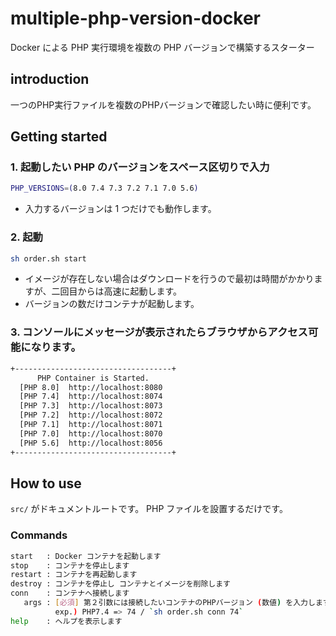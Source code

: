 # multiple-php-version-docker
Docker による PHP 実行環境を複数の PHP バージョンで構築するスターター

## introduction
一つのPHP実行ファイルを複数のPHPバージョンで確認したい時に便利です。

## Getting started
### 1. 起動したい PHP のバージョンをスペース区切りで入力
```bash:order.sh
PHP_VERSIONS=(8.0 7.4 7.3 7.2 7.1 7.0 5.6)
```
- 入力するバージョンは 1 つだけでも動作します。
### 2. 起動
```bash
sh order.sh start
```
- イメージが存在しない場合はダウンロードを行うので最初は時間がかかりますが、二回目からは高速に起動します。
- バージョンの数だけコンテナが起動します。

### 3. コンソールにメッセージが表示されたらブラウザからアクセス可能になります。
```bash
+-----------------------------------+
      PHP Container is Started.
  [PHP 8.0]  http://localhost:8080
  [PHP 7.4]  http://localhost:8074
  [PHP 7.3]  http://localhost:8073
  [PHP 7.2]  http://localhost:8072
  [PHP 7.1]  http://localhost:8071
  [PHP 7.0]  http://localhost:8070
  [PHP 5.6]  http://localhost:8056
+-----------------------------------+
```
## How to use
`src/` がドキュメントルートです。 PHP ファイルを設置するだけです。

### Commands
```bash
start   : Docker コンテナを起動します
stop    : コンテナを停止します
restart : コンテナを再起動します
destroy : コンテナを停止し コンテナとイメージを削除します
conn    : コンテナへ接続します
   args : [必須] 第２引数には接続したいコンテナのPHPバージョン (数値) を入力します
          exp.) PHP7.4 => 74 / `sh order.sh conn 74`
help    : ヘルプを表示します
```
